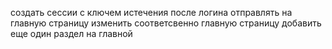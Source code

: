 создать сессии с ключем истечения
после логина отправлять на главную страницу
изменить соответсвенно главную страницу
добавить еще один раздел на главной
